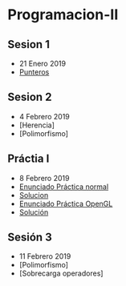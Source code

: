 # Programacion-II

## Sesion 1
  - 21 Enero 2019
  - [Punteros](https://codebin.cc/2018/11/11/leccion-14-punteros/)
  
## Sesion 2
  - 4 Febrero 2019
  - [Herencia]
  - [Polimorfismo]

## Práctia I
  - 8 Febrero 2019
  - [Enunciado Práctica normal](https://github.com/Nebrija-Programacion/Programacion-II/tree/master/practicas/practicaI/normal)
  - [Solucion](https://github.com/Nebrija-Programacion/Programacion-II/tree/master/practicas/practicaI/normal/solucion-practica-i)
  - [Enunciado Práctica OpenGL](https://github.com/Nebrija-Programacion/Programacion-II/tree/master/practicas/practicaI/OpenGL)
  - [Solución](https://github.com/avalero/OpenGLExamples/tree/master/ParticlesGL)
  
## Sesión 3
  - 11 Febrero 2019
  - [Polimorfismo]
  - [Sobrecarga operadores]
